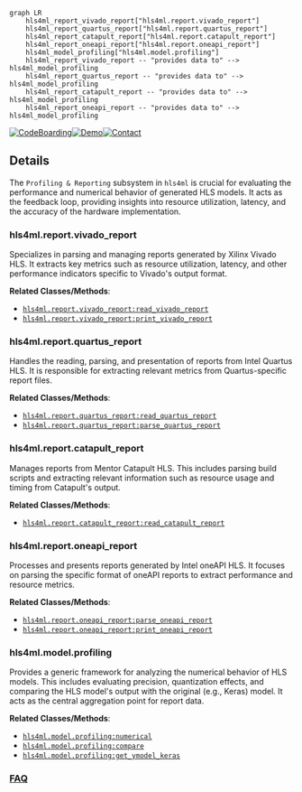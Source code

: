 ```mermaid
graph LR
    hls4ml_report_vivado_report["hls4ml.report.vivado_report"]
    hls4ml_report_quartus_report["hls4ml.report.quartus_report"]
    hls4ml_report_catapult_report["hls4ml.report.catapult_report"]
    hls4ml_report_oneapi_report["hls4ml.report.oneapi_report"]
    hls4ml_model_profiling["hls4ml.model.profiling"]
    hls4ml_report_vivado_report -- "provides data to" --> hls4ml_model_profiling
    hls4ml_report_quartus_report -- "provides data to" --> hls4ml_model_profiling
    hls4ml_report_catapult_report -- "provides data to" --> hls4ml_model_profiling
    hls4ml_report_oneapi_report -- "provides data to" --> hls4ml_model_profiling
```

[![CodeBoarding](https://img.shields.io/badge/Generated%20by-CodeBoarding-9cf?style=flat-square)](https://github.com/CodeBoarding/GeneratedOnBoardings)[![Demo](https://img.shields.io/badge/Try%20our-Demo-blue?style=flat-square)](https://www.codeboarding.org/demo)[![Contact](https://img.shields.io/badge/Contact%20us%20-%20contact@codeboarding.org-lightgrey?style=flat-square)](mailto:contact@codeboarding.org)

## Details

The `Profiling & Reporting` subsystem in `hls4ml` is crucial for evaluating the performance and numerical behavior of generated HLS models. It acts as the feedback loop, providing insights into resource utilization, latency, and the accuracy of the hardware implementation.

### hls4ml.report.vivado_report
Specializes in parsing and managing reports generated by Xilinx Vivado HLS. It extracts key metrics such as resource utilization, latency, and other performance indicators specific to Vivado's output format.


**Related Classes/Methods**:

- <a href="https://github.com/fastmachinelearning/hls4ml/blob/main/hls4ml/report/vivado_report.py" target="_blank" rel="noopener noreferrer">`hls4ml.report.vivado_report:read_vivado_report`</a>
- <a href="https://github.com/fastmachinelearning/hls4ml/blob/main/hls4ml/report/vivado_report.py" target="_blank" rel="noopener noreferrer">`hls4ml.report.vivado_report:print_vivado_report`</a>


### hls4ml.report.quartus_report
Handles the reading, parsing, and presentation of reports from Intel Quartus HLS. It is responsible for extracting relevant metrics from Quartus-specific report files.


**Related Classes/Methods**:

- <a href="https://github.com/fastmachinelearning/hls4ml/blob/main/hls4ml/report/quartus_report.py" target="_blank" rel="noopener noreferrer">`hls4ml.report.quartus_report:read_quartus_report`</a>
- <a href="https://github.com/fastmachinelearning/hls4ml/blob/main/hls4ml/report/quartus_report.py" target="_blank" rel="noopener noreferrer">`hls4ml.report.quartus_report:parse_quartus_report`</a>


### hls4ml.report.catapult_report
Manages reports from Mentor Catapult HLS. This includes parsing build scripts and extracting relevant information such as resource usage and timing from Catapult's output.


**Related Classes/Methods**:

- <a href="https://github.com/fastmachinelearning/hls4ml/blob/main/hls4ml/report/catapult_report.py" target="_blank" rel="noopener noreferrer">`hls4ml.report.catapult_report:read_catapult_report`</a>


### hls4ml.report.oneapi_report
Processes and presents reports generated by Intel oneAPI HLS. It focuses on parsing the specific format of oneAPI reports to extract performance and resource metrics.


**Related Classes/Methods**:

- <a href="https://github.com/fastmachinelearning/hls4ml/blob/main/hls4ml/report/oneapi_report.py" target="_blank" rel="noopener noreferrer">`hls4ml.report.oneapi_report:parse_oneapi_report`</a>
- <a href="https://github.com/fastmachinelearning/hls4ml/blob/main/hls4ml/report/oneapi_report.py" target="_blank" rel="noopener noreferrer">`hls4ml.report.oneapi_report:print_oneapi_report`</a>


### hls4ml.model.profiling
Provides a generic framework for analyzing the numerical behavior of HLS models. This includes evaluating precision, quantization effects, and comparing the HLS model's output with the original (e.g., Keras) model. It acts as the central aggregation point for report data.


**Related Classes/Methods**:

- <a href="https://github.com/fastmachinelearning/hls4ml/blob/main/hls4ml/model/profiling.py" target="_blank" rel="noopener noreferrer">`hls4ml.model.profiling:numerical`</a>
- <a href="https://github.com/fastmachinelearning/hls4ml/blob/main/hls4ml/model/profiling.py" target="_blank" rel="noopener noreferrer">`hls4ml.model.profiling:compare`</a>
- <a href="https://github.com/fastmachinelearning/hls4ml/blob/main/hls4ml/model/profiling.py" target="_blank" rel="noopener noreferrer">`hls4ml.model.profiling:get_ymodel_keras`</a>




### [FAQ](https://github.com/CodeBoarding/GeneratedOnBoardings/tree/main?tab=readme-ov-file#faq)